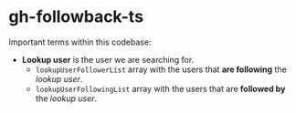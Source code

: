# gh-followback-ts

Important terms within this codebase:

- **Lookup user** is the user we are searching for.
  - `lookupUserFollowerList` array with the users that **are following** the _lookup user_.
  - `lookupUserFollowingList` array with the users that are **followed by** the _lookup user_.
